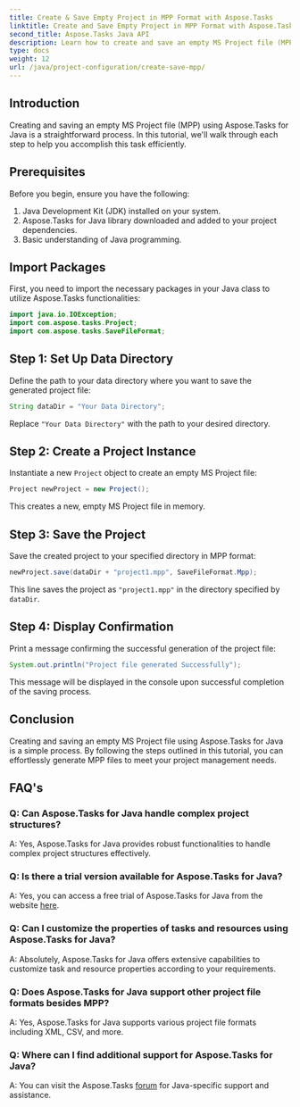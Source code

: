 ```yaml
---
title: Create & Save Empty Project in MPP Format with Aspose.Tasks
linktitle: Create and Save Empty Project in MPP Format with Aspose.Tasks
second_title: Aspose.Tasks Java API
description: Learn how to create and save an empty MS Project file (MPP) using Aspose.Tasks for Java. Simplify project management tasks effortlessly.
type: docs
weight: 12
url: /java/project-configuration/create-save-mpp/
---
```

## Introduction
Creating and saving an empty MS Project file (MPP) using Aspose.Tasks for Java is a straightforward process. In this tutorial, we'll walk through each step to help you accomplish this task efficiently.
## Prerequisites
Before you begin, ensure you have the following:
1. Java Development Kit (JDK) installed on your system.
2. Aspose.Tasks for Java library downloaded and added to your project dependencies.
3. Basic understanding of Java programming.

## Import Packages
First, you need to import the necessary packages in your Java class to utilize Aspose.Tasks functionalities:
```java
import java.io.IOException;
import com.aspose.tasks.Project;
import com.aspose.tasks.SaveFileFormat;
```
## Step 1: Set Up Data Directory
Define the path to your data directory where you want to save the generated project file:
```java
String dataDir = "Your Data Directory";
```
Replace `"Your Data Directory"` with the path to your desired directory.
## Step 2: Create a Project Instance
Instantiate a new `Project` object to create an empty MS Project file:
```java
Project newProject = new Project();
```
This creates a new, empty MS Project file in memory.
## Step 3: Save the Project
Save the created project to your specified directory in MPP format:
```java
newProject.save(dataDir + "project1.mpp", SaveFileFormat.Mpp);
```
This line saves the project as `"project1.mpp"` in the directory specified by `dataDir`.
## Step 4: Display Confirmation
Print a message confirming the successful generation of the project file:
```java
System.out.println("Project file generated Successfully");
```
This message will be displayed in the console upon successful completion of the saving process.

## Conclusion
Creating and saving an empty MS Project file using Aspose.Tasks for Java is a simple process. By following the steps outlined in this tutorial, you can effortlessly generate MPP files to meet your project management needs.

## FAQ's
### Q: Can Aspose.Tasks for Java handle complex project structures?
A: Yes, Aspose.Tasks for Java provides robust functionalities to handle complex project structures effectively.
### Q: Is there a trial version available for Aspose.Tasks for Java?
A: Yes, you can access a free trial of Aspose.Tasks for Java from the website [here](https://releases.aspose.com/).
### Q: Can I customize the properties of tasks and resources using Aspose.Tasks for Java?
A: Absolutely, Aspose.Tasks for Java offers extensive capabilities to customize task and resource properties according to your requirements.
### Q: Does Aspose.Tasks for Java support other project file formats besides MPP?
A: Yes, Aspose.Tasks for Java supports various project file formats including XML, CSV, and more.
### Q: Where can I find additional support for Aspose.Tasks for Java?
A: You can visit the Aspose.Tasks [forum](https://forum.aspose.com/c/tasks/15) for Java-specific support and assistance.
